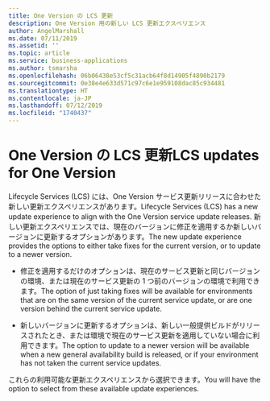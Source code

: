 ```yaml
---
title: One Version の LCS 更新
description: One Version 用の新しい LCS 更新エクスペリエンス
author: AngelMarshall
ms.date: 07/11/2019
ms.assetid: ''
ms.topic: article
ms.service: business-applications
ms.author: tsmarsha
ms.openlocfilehash: 06b06438e53cf5c31acb64f8d14905f4890b2179
ms.sourcegitcommit: 0e38e4e633d571c97c6e1e959108dac85c934481
ms.translationtype: HT
ms.contentlocale: ja-JP
ms.lasthandoff: 07/12/2019
ms.locfileid: "1740437"
---
```

# <a name="lcs-updates-for-one-version"></a><span data-ttu-id="ecd42-103">One Version の LCS 更新</span><span class="sxs-lookup"><span data-stu-id="ecd42-103">LCS updates for One Version</span></span>

<span data-ttu-id="ecd42-104">Lifecycle Services (LCS) には、One Version サービス更新リリースに合わせた新しい更新エクスペリエンスがあります。</span><span class="sxs-lookup"><span data-stu-id="ecd42-104">Lifecycle Services (LCS) has a new update experience to align with the One Version service update releases.</span></span> <span data-ttu-id="ecd42-105">新しい更新エクスペリエンスでは、現在のバージョンに修正を適用するか新しいバージョンに更新するオプションがあります。</span><span class="sxs-lookup"><span data-stu-id="ecd42-105">The new update experience provides the options to either take fixes for the current version, or to update to a newer version.</span></span>

- <span data-ttu-id="ecd42-106">修正を適用するだけのオプションは、現在のサービス更新と同じバージョンの環境、または現在のサービス更新の 1 つ前のバージョンの環境で利用できます。</span><span class="sxs-lookup"><span data-stu-id="ecd42-106">The option of just taking fixes will be available for environments that are on the same version of the current service update, or are one version behind the current service update.</span></span>

- <span data-ttu-id="ecd42-107">新しいバージョンに更新するオプションは、新しい一般提供ビルドがリリースされたとき、または環境で現在のサービス更新を適用していない場合に利用できます。</span><span class="sxs-lookup"><span data-stu-id="ecd42-107">The option to update to a newer version will be available when a new general availability build is released, or if your environment has not taken the current service updates.</span></span>

<span data-ttu-id="ecd42-108">これらの利用可能な更新エクスペリエンスから選択できます。</span><span class="sxs-lookup"><span data-stu-id="ecd42-108">You will have the option to select from these available update experiences.</span></span>




